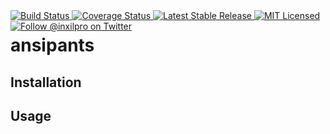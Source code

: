 <div style="float: right;">
	<a href="https://github.com/glhd/ansipants/actions" target="_blank">
		<img 
			src="https://github.com/glhd/ansipants/workflows/PHPUnit/badge.svg" 
			alt="Build Status" 
		/>
	</a>
	<a href="https://codeclimate.com/github/glhd/ansipants/test_coverage" target="_blank">
		<img 
			src="https://api.codeclimate.com/v1/badges/change-me/test_coverage" 
			alt="Coverage Status" 
		/>
	</a>
	<a href="https://packagist.org/packages/glhd/ansipants" target="_blank">
        <img 
            src="https://poser.pugx.org/glhd/ansipants/v/stable" 
            alt="Latest Stable Release" 
        />
	</a>
	<a href="./LICENSE" target="_blank">
        <img 
            src="https://poser.pugx.org/glhd/ansipants/license" 
            alt="MIT Licensed" 
        />
    </a>
    <a href="https://twitter.com/inxilpro" target="_blank">
        <img 
            src="https://img.shields.io/twitter/follow/inxilpro?style=social" 
            alt="Follow @inxilpro on Twitter" 
        />
    </a>
</div>

# ansipants

## Installation

## Usage
